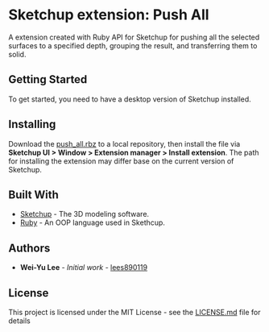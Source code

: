 # Sketchup extension: Push All

A extension created with Ruby API for Sketchup for pushing all the selected surfaces to a specified depth, grouping the result, and transferring them to solid.

## Getting Started

To get started, you need to have a desktop version of Sketchup installed.

## Installing

Download the [push_all.rbz](./push_all.rbz) to a local repository, then install the file via **Sketchup UI > Window > Extension manager > Install extension**. The path for installing the extension may differ base on the current version of Sketchup.

## Built With

* [Sketchup](https://www.sketchup.com/) - The 3D modeling software.
* [Ruby](https://www.ruby-lang.org/en/) - An OOP language used in Skethcup.

## Authors

* **Wei-Yu Lee** - *Initial work* - [lees890119](https://github.com/lees890119)

## License

This project is licensed under the MIT License - see the [LICENSE.md](LICENSE.md) file for details
